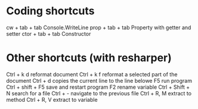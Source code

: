
# Coding shortcuts
cw + tab + tab          Console.WriteLine
prop + tab + tab        Property with getter and setter
ctor + tab + tab        Constructor

# Other shortcuts (with resharper)
Ctrl + k  d             reformat document
Ctrl + k  f             reformat a selected part of the document
Ctrl + d                copies the current line to the line belowe
F5                      run program
Ctrl + shift + F5       save and restart program
F2                      rename variable
Ctrl + Shift + N        search for a file
Ctrl + -                navigate to the previous file
Ctrl + R, M             extract to method
Ctrl + R, V             extract to variable